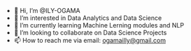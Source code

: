 - 👋 Hi, I’m @ILY-OGAMA
- 👀 I’m interested in Data Analytics and Data Science
- 🌱 I’m currently learning Machine Lerning modules and NLP
- 💞️ I’m looking to collaborate on Data Science Projects
- 📫 How to reach me via email: ogamailly@gmail.com

<!---
ILY-OGAMA/ILY-OGAMA is a ✨ special ✨ repository because its `README.md` (this file) appears on your GitHub profile.
You can click the Preview link to take a look at your changes.
--->
